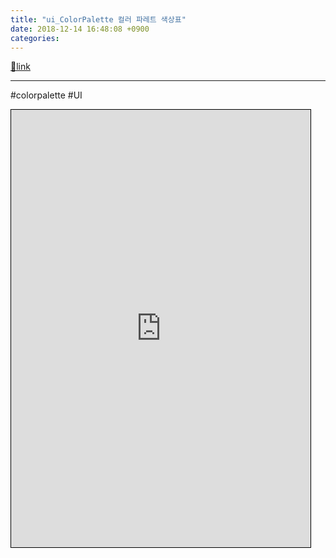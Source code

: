 ```yaml
---
title: "ui_ColorPalette 컬러 파레트 색상표"
date: 2018-12-14 16:48:08 +0900
categories: 
---
```

[🔗link](http://www.mins01.com/mh/tech/read/1218)
***


#colorpalette #UI

  
<iframe frameborder="1" height="700" src="https://mins01.github.io/ui_ColorPalette/" style="border-width: 1px; border-style: solid; border-color: rgb(0, 0, 0);" width="95%"></iframe>


